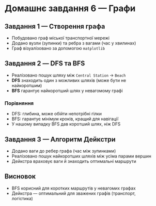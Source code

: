 # Домашнє завдання 6 — Графи

## Завдання 1 — Створення графа

- Побудовано граф міської транспортної мережі
- Додано вузли (зупинки) та ребра з вагами (час у хвилинах)
- Граф візуалізовано за допомогою `matplotlib`

## Завдання 2 — DFS та BFS

- Реалізовано пошук шляху між `Central Station` → `Beach`
- **DFS** знаходить один з можливих шляхів (може бути не найкоротшим)
- **BFS** гарантує найкоротший шлях у невагомому графі

### Порівняння

- DFS: глибина, може обійти непотрібні гілки
- BFS: гарантує мінімум кроків, кращий для навігації
- У нашому випадку BFS дав коротший шлях, ніж DFS

## Завдання 3 — Алгоритм Дейкстри

- Додано ваги до ребер графа (час між зупинками)
- Реалізовано пошук найкоротших шляхів між усіма парами вершин
- Дейкстра враховує ваги й знаходить оптимальні маршрути

## Висновок

- BFS корисний для коротких маршрутів у невагомих графах
- Дейкстра — оптимальний для зважених графів (транспорт, логістика)
